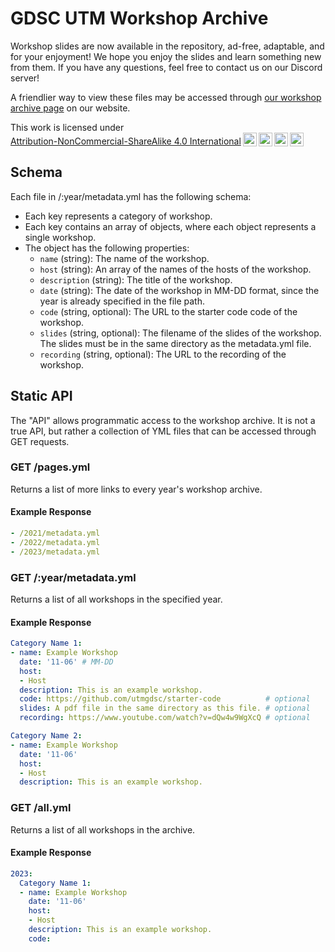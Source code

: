 # GDSC UTM Workshop Archive

Workshop slides are now available in the repository, ad-free, adaptable, and for your enjoyment! We hope you enjoy the slides and learn something new from them. If you have any questions, feel free to contact us on our Discord server!

A friendlier way to view these files may be accessed through [our workshop archive page](https://gdscutm.com/resources/workshops) on our website.

<p xmlns:cc="http://creativecommons.org/ns#" >This work is licensed under <a href="http://creativecommons.org/licenses/by-nc-sa/4.0/?ref=chooser-v1" target="_blank" rel="license noopener noreferrer" style="display:inline-block;">Attribution-NonCommercial-ShareAlike 4.0 International<img style="height:22px!important;margin-left:3px;vertical-align:text-bottom;" src="https://mirrors.creativecommons.org/presskit/icons/cc.svg?ref=chooser-v1"><img style="height:22px!important;margin-left:3px;vertical-align:text-bottom;" src="https://mirrors.creativecommons.org/presskit/icons/by.svg?ref=chooser-v1"><img style="height:22px!important;margin-left:3px;vertical-align:text-bottom;" src="https://mirrors.creativecommons.org/presskit/icons/nc.svg?ref=chooser-v1"><img style="height:22px!important;margin-left:3px;vertical-align:text-bottom;" src="https://mirrors.creativecommons.org/presskit/icons/sa.svg?ref=chooser-v1"></a></p>

## Schema

Each file in /:year/metadata.yml has the following schema:

- Each key represents a category of workshop.
- Each key contains an array of objects, where each object represents a single workshop.
- The object has the following properties:
  - `name` (string): The name of the workshop.
  - `host` (string): An array of the names of the hosts of the workshop.
  - `description` (string): The title of the workshop.
  - `date` (string): The date of the workshop in MM-DD format, since the year is already specified in the file path.
  - `code` (string, optional): The URL to the starter code code of the workshop.
  - `slides` (string, optional): The filename of the slides of the workshop. The slides must be in the same directory as the metadata.yml file.
  - `recording` (string, optional): The URL to the recording of the workshop.

## Static API

The "API" allows programmatic access to the workshop archive. It is not a true API, but rather a collection of YML files that can be accessed through GET requests.

### GET /pages.yml

Returns a list of more links to every year's workshop archive.

#### Example Response

```yml
- /2021/metadata.yml
- /2022/metadata.yml
- /2023/metadata.yml
```

### GET /:year/metadata.yml

Returns a list of all workshops in the specified year.

#### Example Response

```yml
Category Name 1:
- name: Example Workshop
  date: '11-06' # MM-DD
  host:
  - Host
  description: This is an example workshop.
  code: https://github.com/utmgdsc/starter-code          # optional
  slides: A pdf file in the same directory as this file. # optional
  recording: https://www.youtube.com/watch?v=dQw4w9WgXcQ # optional

Category Name 2:
- name: Example Workshop
  date: '11-06'
  host:
  - Host
  description: This is an example workshop.
```

### GET /all.yml

Returns a list of all workshops in the archive.

#### Example Response

```yml
2023:
  Category Name 1:
  - name: Example Workshop
    date: '11-06'
    host:
    - Host
    description: This is an example workshop.
    code:
```
